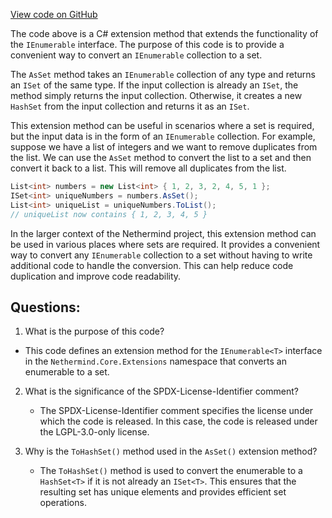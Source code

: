 [View code on GitHub](https://github.com/NethermindEth/nethermind/src/Nethermind/Nethermind.Core/Extensions/EnumerableExtensions.cs)

The code above is a C# extension method that extends the functionality of the `IEnumerable` interface. The purpose of this code is to provide a convenient way to convert an `IEnumerable` collection to a set. 

The `AsSet` method takes an `IEnumerable` collection of any type and returns an `ISet` of the same type. If the input collection is already an `ISet`, the method simply returns the input collection. Otherwise, it creates a new `HashSet` from the input collection and returns it as an `ISet`. 

This extension method can be useful in scenarios where a set is required, but the input data is in the form of an `IEnumerable` collection. For example, suppose we have a list of integers and we want to remove duplicates from the list. We can use the `AsSet` method to convert the list to a set and then convert it back to a list. This will remove all duplicates from the list.

```csharp
List<int> numbers = new List<int> { 1, 2, 3, 2, 4, 5, 1 };
ISet<int> uniqueNumbers = numbers.AsSet();
List<int> uniqueList = uniqueNumbers.ToList();
// uniqueList now contains { 1, 2, 3, 4, 5 }
```

In the larger context of the Nethermind project, this extension method can be used in various places where sets are required. It provides a convenient way to convert any `IEnumerable` collection to a set without having to write additional code to handle the conversion. This can help reduce code duplication and improve code readability.
## Questions: 
 1. What is the purpose of this code?
   - This code defines an extension method for the `IEnumerable<T>` interface in the `Nethermind.Core.Extensions` namespace that converts an enumerable to a set.

2. What is the significance of the SPDX-License-Identifier comment?
   - The SPDX-License-Identifier comment specifies the license under which the code is released. In this case, the code is released under the LGPL-3.0-only license.

3. Why is the `ToHashSet()` method used in the `AsSet()` extension method?
   - The `ToHashSet()` method is used to convert the enumerable to a `HashSet<T>` if it is not already an `ISet<T>`. This ensures that the resulting set has unique elements and provides efficient set operations.